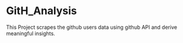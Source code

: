 # GitH_Analysis
This Project scrapes the github users data using github API and derive meaningful insights. 
